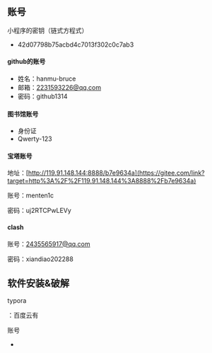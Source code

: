 ## 账号

小程序的密钥（链式方程式）

- 42d07798b75acbd4c7013f302c0c7ab3



#### github的账号

- 姓名：hanmu-bruce
- 邮箱：2231593226@qq.com
- 密码：github1314



#### 图书馆账号

- 身份证
- Qwerty-123



#### 宝塔账号

地址：[http://119.91.148.144:8888/b7e9634a](https://gitee.com/link?target=http%3A%2F%2F119.91.148.144%3A8888%2Fb7e9634a)

账号：menten1c

密码：uj2RTCPwLEVy



#### clash

账号：2435565917@qq.com

密码：xiandiao202288



## 软件安装&破解

typora

：百度云有

账号

- 
